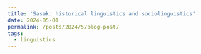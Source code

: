 ```yaml
---
title: 'Sasak: historical linguistics and sociolinguistics'
date: 2024-05-01
permalink: /posts/2024/5/blog-post/
tags:
  - linguistics
---
```

